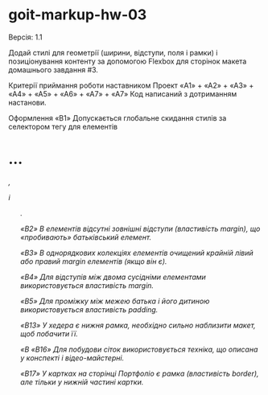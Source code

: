 # goit-markup-hw-03

Версія: 1.1

Додай стилі для геометрії (ширини, відступи, поля і рамки) і позиціонування контенту за допомогою Flexbox для сторінок макета домашнього завдання #3.

Критерії приймання роботи наставником
Проект
«A1» +
«A2» +
«A3» +
«A4» +
«A5» +
«A6» +
«A7» +
«A7» Код написаний з дотриманням настанови.

Оформлення
«B1» Допускається глобальне скидання стилів за селектором тегу для елементів <h1>...<h6>, <p> і <ul>.

«B2» В елементів відсутні зовнішні відступи (властивість margin), що «пробивають» батьківський елемент.

«B3» В однорядкових колекціях елементів очищений крайній лівий або правий margin елементів (якщо він є).

«B4» Для відступів між двома сусідніми елементами використовується властивість margin.

«B5» Для проміжку між межею батька і його дитиною використовується властивість padding.


«B13» У хедера є нижня рамка, необхідно сильно наблизити макет, щоб побачити її.

«B
«B16» Для побудови сіток використовується техніка, що описана у конспекті і відео-майстерні.

«B17» У картках на сторінці Портфоліо є рамка (властивість border), але тільки у нижній частині картки.
